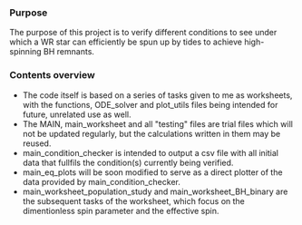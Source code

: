 ### Purpose
The purpose of this project is to verify different conditions to see under which a WR star can efficiently be spun up by tides to achieve high-spinning BH remnants. <br>

### Contents overview
- The code itself is based on a series of tasks given to me as worksheets, with the functions, ODE_solver and plot_utils files being intended for future, unrelated use as well. <br>
- The MAIN, main_worksheet and all "testing" files are trial files which will not be updated regularly, but the calculations written in them may be reused.<br>
- main_condition_checker is intended to output a csv file with all initial data that fullfils the condition(s) currently being verified.<br>
- main_eq_plots will be soon modified to serve as a direct plotter of the data provided by main_condition_checker. <br>
- main_worksheet_population_study and main_worksheet_BH_binary are the subsequent tasks of the worksheet, which focus on the dimentionless spin parameter and the effective spin.<br>
